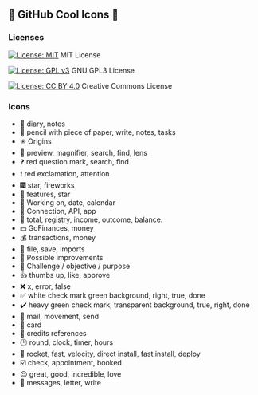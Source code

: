## :star2: GitHub Cool Icons :star2:

### Licenses
[![License: MIT](https://img.shields.io/badge/License-MIT-yellow.svg)](https://opensource.org/licenses/MIT) MIT License

[![License: GPL v3](https://img.shields.io/badge/License-GPLv3-blue.svg)](https://www.gnu.org/licenses/gpl-3.0) GNU GPL3 License

[![License: CC BY 4.0](https://img.shields.io/badge/License-CC%20BY%204.0-lightgrey.svg)](https://creativecommons.org/licenses/by/4.0/) Creative Commons License

### Icons
* :notebook: diary, notes
* :pencil: pencil with piece of paper, write, notes, tasks
* :eight_spoked_asterisk: Origins
* :mag_right: preview, magnifier, search, find, lens
* :question: red question mark, search, find
* :exclamation: red exclamation, attention
* :fireworks: star, fireworks
* :star2: features, star
* :calendar: Working on, date, calendar
* :robot: Connection, API, app
* :bookmark_tabs: total, registry, income, outcome, balance.
* :dollar: GoFinances, money
* :moneybag: transactions, money
* :floppy_disk: file, save, imports
* :pencil: Possible improvements
* :dart: Challenge / objective / purpose
* :thumbsup: thumbs up, like, approve
* :x:  x, error, false
* :white_check_mark: white check mark green background, right, true, done
* :heavy_check_mark: heavy green check mark, transparent background, true, right, done
* :email: mail, movement, send
* :flower_playing_cards: card
* :bow: credits references
* :clock2: round, clock, timer, hours
* :rocket: rocket, fast, velocity, direct install, fast install, deploy
* :ballot_box_with_check: check, appointment, booked
* :heart_eyes: great, good, incredible, love
* :newspaper: messages, letter, write


